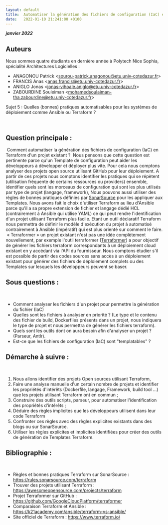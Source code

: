 ```yaml
---
layout: default
title:  Automatiser la génération des fichiers de configuration (IaC) en Terraform d'un projet existant ?
date:   2022-01-10 21:241:00 +0100
---
```


**_janvier 2022_**

## Auteurs

Nous sommes quatre étudiants en dernière année à Polytech Nice Sophia, spécialité Architectures Logicielles :

* ANAGONOU Patrick &#60;sourou-patrick.anagonou@etu.univ-cotedazur.fr&#62;
* FRANCIS Anas &#60;anas.francis@etu.univ-cotedazur.fr&#62;
* ANIGLO Jonas &#60;jonas-vihoale.aniglo@etu.univ-cotedazur.fr&#62;
* ZABOURDINE Souleiman &#60;mohamedsoulaiman-tha.zabourdine@etu.univ-cotedazur.fr&#62;

Sujet 5 : Quelles (bonnes) pratiques automatisables pour les systèmes de déploiement comme Ansible ou Terraform ? 

​
## Question principale :
​
Comment automatiser la génération des fichiers de configuration (IaC) en
Terraform d\'un projet existant ?
​
Nous pensons que cette question est pertinente parce qu'un Template de
configuration peut aider les développeurs à développer et déployer plus
vite. Pour cela nous comptons analyser des projets open source utilisant
GitHub pour leur déploiement. A partir de ces projets nous comptons
identifier les pratiques qui se répètent (utilisation fréquente de
certains ressources ou providers) ensemble, identifier quels sont les
morceaux de configuration qui sont les plus utilisés par type de projet
(langage, framework), Nous pouvons aussi utiliser des règles de bonnes
pratiques définies par [SonarSource](https://www.sonarsource.com/) pour
les appliquer aux Templates. Nous avons fait le choix d'utiliser
Terraform au lieu d'Ansible parce qu'il a sa propre extension de fichier
et langage dédié HCL (contrairement à Ansible qui utilise YAML) ce qui
peut rendre l'identification d'un projet utilisant Terraform plus
facile. Etant un outil déclaratif Terraform nous permettra de définir le
modèle d'exécution du projet à automatisé contrairement à Ansible
(impératif) qui est plus orienté sur comment le faire.
​
« Terraformer » un projet existant n'est pas une idée complètement
nouvellement, par exemple l'outil terraformer
([Terraformer](https://github.com/GoogleCloudPlatform/terraformer)) a
pour objectif de générer les fichiers terraform correspondants à un
déploiement cloud existant en y accédant via l'API du fournisseur. Nous
comptons étudier s'il est possible de partir des codes sources sans
accès à un déploiement existant pour générer des fichiers de déploiement
complets ou des Templates sur lesquels les développeurs peuvent se
baser.
​
## Sous questions :
​
-   Comment analyser les fichiers d'un projet pour permettre la
    génération du fichier (IaC)
​
-   Quelles sont les fichiers à analyser en priorité ? (Le type et le
    contenu des fichier de build, Dockerfiles présents dans un projet,
    nous indiquera le type de projet et nous permettra de générer les
    fichiers terraform).
​
-   Quels sont les outils dont on aura besoin afin d'analyser un
    projet ? (Parseur, Antlr).
​
-   Est-ce que les fichiers de configuration (IaC) sont
    \"templatables\" ?
​
## Démarche à suivre :
​
1)  Nous allons identifier des projets Open sources utilisant Terraform,
​
2)  Faire une analyse manuelle d'un certain nombre de projets et
    identifier les propriétés d'intérêts (Dockerfile, langage,
    Framework, build tool ...) que les projets utilisant Terraform ont
    en commun ;
​
3)  Construire des outils scripts, parseur, pour automatiser
    l'identification des propriétés d'intérêts ;
​
4)  Déduire des règles implicites que les développeurs utilisent dans
    leur code Terraform
​
5)  Confronter ces règles avec des règles explicites existants dans des
    blogs ou sur SonarSource.
​
6)  Utiliser les règles explicites et implicites identifiées pour créer
    des outils de génération de Templates Terraform.
​
## Bibliographie :
​
-	Règles et bonnes pratiques Terraform sur SonarSource :
<https://rules.sonarsource.com/terraform>
​
-	Trouver des projets utilisant Terraform :
<https://awesomeopensource.com/projects/terraform>
​
-	Projet Terraformer sur GitHub :
<https://github.com/GoogleCloudPlatform/terraformer>
​
-	Comparaison Terraform et Ansible :
<https://k21academy.com/ansible/terraform-vs-ansible/>
​
-	Site officiel de Terraform : <https://www.terraform.io/>

